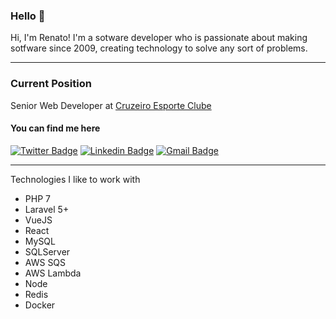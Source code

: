 ### Hello 👋

Hi, I'm Renato! I'm a sotware developer who is passionate about making sotfware since 2009, creating technology to solve any sort of problems.

---

### Current Position
Senior Web Developer at [Cruzeiro Esporte Clube](https://www.cruzeiro.com.br)

#### You can find me here

[![Twitter Badge](https://img.shields.io/badge/-@renatobalbino-1ca0f1?style=flat&labelColor=1ca0f1&logo=twitter&logoColor=white&link=https://twitter.com/renatobalbino)](https://twitter.com/renatobalbino) [![Linkedin Badge](https://img.shields.io/badge/-renato--balbino-blue?style=flat&logo=Linkedin&logoColor=white&link=https://www.linkedin.com/in/renatobalbino)](https://www.linkedin.com/in/renatobalbino/) [![Gmail Badge](https://img.shields.io/badge/-programador.renatobalbino@gmail.com-c14438?style=flat&logo=Gmail&logoColor=white&link=mailto:programador.renatobalbino@gmail.com)](programador.renatobalbino@gmail.com)

---

Technologies I like to work with

- PHP 7
- Laravel 5+
- VueJS
- React
- MySQL
- SQLServer
- AWS SQS
- AWS Lambda
- Node
- Redis
- Docker
